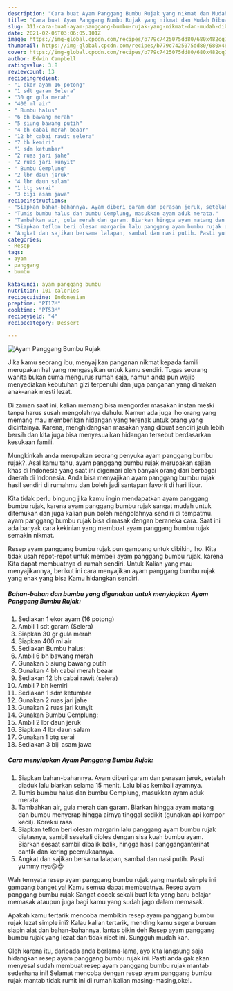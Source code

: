 ```yaml
---
description: "Cara buat Ayam Panggang Bumbu Rujak yang nikmat dan Mudah Dibuat"
title: "Cara buat Ayam Panggang Bumbu Rujak yang nikmat dan Mudah Dibuat"
slug: 311-cara-buat-ayam-panggang-bumbu-rujak-yang-nikmat-dan-mudah-dibuat
date: 2021-02-05T03:06:05.101Z
image: https://img-global.cpcdn.com/recipes/b779c7425075dd80/680x482cq70/ayam-panggang-bumbu-rujak-foto-resep-utama.jpg
thumbnail: https://img-global.cpcdn.com/recipes/b779c7425075dd80/680x482cq70/ayam-panggang-bumbu-rujak-foto-resep-utama.jpg
cover: https://img-global.cpcdn.com/recipes/b779c7425075dd80/680x482cq70/ayam-panggang-bumbu-rujak-foto-resep-utama.jpg
author: Edwin Campbell
ratingvalue: 3.8
reviewcount: 13
recipeingredient:
- "1 ekor ayam 16 potong"
- "1 sdt garam Selera"
- "30 gr gula merah"
- "400 ml air"
- " Bumbu halus"
- "6 bh bawang merah"
- "5 siung bawang putih"
- "4 bh cabai merah beaar"
- "12 bh cabai rawit selera"
- "7 bh kemiri"
- "1 sdm ketumbar"
- "2 ruas jari jahe"
- "2 ruas jari kunyit"
- " Bumbu Cemplung"
- "2 lbr daun jeruk"
- "4 lbr daun salam"
- "1 btg serai"
- "3 biji asam jawa"
recipeinstructions:
- "Siapkan bahan-bahannya. Ayam diberi garam dan perasan jeruk, setelah diaduk lalu biarkan selama 15 menit. Lalu bilas kembali ayamnya."
- "Tumis bumbu halus dan bumbu Cemplung, masukkan ayam aduk merata."
- "Tambahkan air, gula merah dan garam. Biarkan hingga ayam matang dan bumbu menyerap hingga airnya tinggal sedikit (gunakan api kompor kecil). Koreksi rasa."
- "Siapkan teflon beri olesan margarin lalu panggang ayam bumbu rujak diatasnya, sambil sesekali dioles dengan sisa kuah bumbu ayam. Biarkan sesaat sambil dibalik balik, hingga hasil pangganganterihat cantik dan kering peemukaannya."
- "Angkat dan sajikan bersama lalapan, sambal dan nasi putih. Pasti yummy nya😘😍"
categories:
- Resep
tags:
- ayam
- panggang
- bumbu

katakunci: ayam panggang bumbu 
nutrition: 101 calories
recipecuisine: Indonesian
preptime: "PT17M"
cooktime: "PT53M"
recipeyield: "4"
recipecategory: Dessert

---
```



![Ayam Panggang Bumbu Rujak](https://img-global.cpcdn.com/recipes/b779c7425075dd80/680x482cq70/ayam-panggang-bumbu-rujak-foto-resep-utama.jpg)

Jika kamu seorang ibu, menyajikan panganan nikmat kepada famili merupakan hal yang mengasyikan untuk kamu sendiri. Tugas seorang  wanita bukan cuma mengurus rumah saja, namun anda pun wajib menyediakan kebutuhan gizi terpenuhi dan juga panganan yang dimakan anak-anak mesti lezat.

Di zaman  saat ini, kalian memang bisa mengorder masakan instan meski tanpa harus susah mengolahnya dahulu. Namun ada juga lho orang yang memang mau memberikan hidangan yang terenak untuk orang yang dicintainya. Karena, menghidangkan masakan yang dibuat sendiri jauh lebih bersih dan kita juga bisa menyesuaikan hidangan tersebut berdasarkan kesukaan famili. 



Mungkinkah anda merupakan seorang penyuka ayam panggang bumbu rujak?. Asal kamu tahu, ayam panggang bumbu rujak merupakan sajian khas di Indonesia yang saat ini digemari oleh banyak orang dari berbagai daerah di Indonesia. Anda bisa menyajikan ayam panggang bumbu rujak hasil sendiri di rumahmu dan boleh jadi santapan favorit di hari libur.

Kita tidak perlu bingung jika kamu ingin mendapatkan ayam panggang bumbu rujak, karena ayam panggang bumbu rujak sangat mudah untuk ditemukan dan juga kalian pun boleh mengolahnya sendiri di tempatmu. ayam panggang bumbu rujak bisa dimasak dengan beraneka cara. Saat ini ada banyak cara kekinian yang membuat ayam panggang bumbu rujak semakin nikmat.

Resep ayam panggang bumbu rujak pun gampang untuk dibikin, lho. Kita tidak usah repot-repot untuk membeli ayam panggang bumbu rujak, karena Kita dapat membuatnya di rumah sendiri. Untuk Kalian yang mau menyajikannya, berikut ini cara menyajikan ayam panggang bumbu rujak yang enak yang bisa Kamu hidangkan sendiri.

<!--inarticleads1-->

##### Bahan-bahan dan bumbu yang digunakan untuk menyiapkan Ayam Panggang Bumbu Rujak:

1. Sediakan 1 ekor ayam (16 potong)
1. Ambil 1 sdt garam (Selera)
1. Siapkan 30 gr gula merah
1. Siapkan 400 ml air
1. Sediakan  Bumbu halus:
1. Ambil 6 bh bawang merah
1. Gunakan 5 siung bawang putih
1. Gunakan 4 bh cabai merah beaar
1. Sediakan 12 bh cabai rawit (selera)
1. Ambil 7 bh kemiri
1. Sediakan 1 sdm ketumbar
1. Gunakan 2 ruas jari jahe
1. Gunakan 2 ruas jari kunyit
1. Gunakan  Bumbu Cemplung:
1. Ambil 2 lbr daun jeruk
1. Siapkan 4 lbr daun salam
1. Gunakan 1 btg serai
1. Sediakan 3 biji asam jawa




<!--inarticleads2-->

##### Cara menyiapkan Ayam Panggang Bumbu Rujak:

1. Siapkan bahan-bahannya. Ayam diberi garam dan perasan jeruk, setelah diaduk lalu biarkan selama 15 menit. Lalu bilas kembali ayamnya.
1. Tumis bumbu halus dan bumbu Cemplung, masukkan ayam aduk merata.
1. Tambahkan air, gula merah dan garam. Biarkan hingga ayam matang dan bumbu menyerap hingga airnya tinggal sedikit (gunakan api kompor kecil). Koreksi rasa.
1. Siapkan teflon beri olesan margarin lalu panggang ayam bumbu rujak diatasnya, sambil sesekali dioles dengan sisa kuah bumbu ayam. Biarkan sesaat sambil dibalik balik, hingga hasil pangganganterihat cantik dan kering peemukaannya.
1. Angkat dan sajikan bersama lalapan, sambal dan nasi putih. Pasti yummy nya😘😍




Wah ternyata resep ayam panggang bumbu rujak yang mantab simple ini gampang banget ya! Kamu semua dapat membuatnya. Resep ayam panggang bumbu rujak Sangat cocok sekali buat kita yang baru belajar memasak ataupun juga bagi kamu yang sudah jago dalam memasak.

Apakah kamu tertarik mencoba membikin resep ayam panggang bumbu rujak lezat simple ini? Kalau kalian tertarik, mending kamu segera buruan siapin alat dan bahan-bahannya, lantas bikin deh Resep ayam panggang bumbu rujak yang lezat dan tidak ribet ini. Sungguh mudah kan. 

Oleh karena itu, daripada anda berlama-lama, ayo kita langsung saja hidangkan resep ayam panggang bumbu rujak ini. Pasti anda gak akan menyesal sudah membuat resep ayam panggang bumbu rujak mantab sederhana ini! Selamat mencoba dengan resep ayam panggang bumbu rujak mantab tidak rumit ini di rumah kalian masing-masing,oke!.

